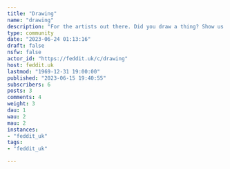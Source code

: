 ```yaml
---
title: "Drawing" 
name: "drawing"
description: "For the artists out there. Did you draw a thing? Show us the thing!"
type: community
date: "2023-06-24 01:13:16"
draft: false
nsfw: false
actor_id: "https://feddit.uk/c/drawing"
host: feddit.uk
lastmod: "1969-12-31 19:00:00"
published: "2023-06-15 19:40:55"
subscribers: 6
posts: 3
comments: 4
weight: 3
dau: 1
wau: 2
mau: 2
instances:
- "feddit_uk"
tags: 
- "feddit_uk"

---
```

